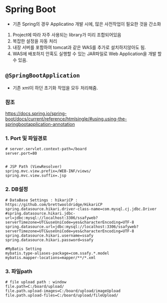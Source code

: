 # Spring Boot

- 기존 Spring의 경우 Applicatino 개발 시에, 많은 사전작업이 필요한 것을 간소화

1) Project에 따라 자주 사용되는 library가 미리 조합되어있음
2) 복잡한 설정을 자동 처리
3) 내장 서버를 포함하여 tomcat과 같은 WAS를 추가로 설치하지않아도 됨.
4) WAS에 배포하지 안혹도 실행할 수 있는 JAR파일로 Web Application을 개발 할 수 있음.

## `@SpringBootApplication`

- 기존 xml이 하던 초기화 작업을 모두 처리해줌.

### 참조

https://docs.spring.io/spring-boot/docs/current/reference/htmlsingle/#using.using-the-springbootapplication-annotation

### 1. Port 및 파일경로

```properties
# server.servlet.context-path=/board
server.port=80


# JSP Path (ViewResolver)
spring.mvc.view.prefix=/WEB-INF/views/
spring.mvc.view.suffix=.jsp
```

### 2. DB설정

```properties
# DataBase Settings : hikariCP : https://github.com/brettwooldridge/HikariCP
spring.datasource.hikari.driver-class-name=com.mysql.cj.jdbc.Driver
#spring.datasource.hikari.jdbc-url=jdbc:mysql://localhost:3306/ssafyweb?serverTimezone=UTC&useUniCode=yes&characterEncoding=UTF-8
spring.datasource.url=jdbc:mysql://localhost:3306/ssafyweb?serverTimezone=UTC&useUniCode=yes&characterEncoding=UTF-8
spring.datasource.hikari.username=ssafy
spring.datasource.hikari.password=ssafy

#MyBatis Setting
mybatis.type-aliases-package=com.ssafy.*.model
mybatis.mapper-locations=mapper/**/*.xml
```

### 3. 파일path

```properties
# file upload path : window
file.path=C:/board/upload/
file.path.upload-images=C:/board/upload/imageUpload
file.path.upload-files=C:/board/upload/fileUpload/
```

